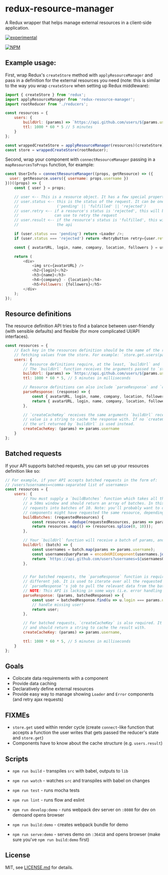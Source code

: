 # redux-resource-manager
A Redux wrapper that helps manage external resources in a client-side application.

[![experimental](http://badges.github.io/stability-badges/dist/experimental.svg)](http://github.com/badges/stability-badges)

[![NPM](https://nodei.co/npm/redux-resource-manager.png)](https://www.npmjs.com/package/redux-resource-manager)

## Example usage:

First, wrap Redux's `createStore` method with `applyResourceManager` and pass in a definition for the external resources you need (note: this is similar to the way you wrap `createStore` when setting up Redux middleware):

```js
import { createStore } from 'redux';
import applyResourceManager from 'redux-resource-manager';
import rootReducer from './reducers';

const resources = {
    users: {
        buildUrl: (params) => `https://api.github.com/users/${params.username}`,
        ttl: 1000 * 60 * 5 // 5 minutes
    }
};

const wrappedCreateStore = applyResourceManager(resources)(createStore);
const store = wrappedCreateStore(rootReducer);
```

Second, wrap your component with `connectResourceManager` passing in a `mapResourcesToProps` function, for example:

```js
const UserInfo = connectResourceManager((props, getResource) => ({
  user: getResource.users({ username: props.username })
}))((props) => {
    const { user } = props;

    // user <-- This is a resource object. It has a few special properties:
    // user.status <-- this is the status of the request. It can be one of these three values:
    //                 ('pending' || 'fulfilled' || 'rejected')
    // user.retry <-- if a resource's status is 'rejected', this will be a function that a component
    //                can use to retry the request
    // user.result <-- if the resource's status is 'fulfilled', this will be the value returned from
    //                 the api

    if (user.status === 'pending') return <Loader />;
    if (user.status === 'rejected') return <RetryButton retry={user.retry} />;

    const { avatarURL, login, name, company, location, followers } = user.result;

    return (
        <div>
            <img src={avatarURL} />
            <h2>{login}</h2>
            <h3>{name}</h3>
            <h4>{company} - {location}</h4>
            <h5>Followers: {followers}</h5>
        </div>
    );
});
```

## Resource definitions

The resource definition API tries to find a balance between user-friendly (with sensible defaults) and flexible (for more complicated UI/API interfaces).

```js
const resources = {
    // Each key in the resources definition should be the name of the resource and is used when
    // fetching values from the store. For example: `store.get.users(params)`.
    users: {
        // Resource definitions require, at the least, `buildUrl` and `ttl` fields.
        // The `buildUrl` function receives the arguments passed to `store.get.users()`.
        buildUrl: (params) => `https://api.github.com/users/${params.username}`,
        ttl: 1000 * 60 * 5, // 5 minutes in milliseconds

        // Resource definitions can also include `parseResponse` and `createCacheKey` functions:
        parseResponse: (response) => {
            const { avatarURL, login, name, company, location, followers } = response;
            return { avatarURL, login, name, company, location, followers };
        },

        // `createCacheKey` receives the same arguments `buildUrl` receives. The expected return
        // value is a string to cache the response with. If no `createCacheKey` function is supplied
        // the url returned by `buildUrl` is used instead.
        createCacheKey: (params) => params.username
    }
};
```

## Batched requests

If your API supports batched requests, you can set up your resources definition like so:

```js
// For example, if your API accepts batched requests in the form of:
// /users?usernames=<comma-separated list of usernames>
const resources = {
    users: {
        // You must supply a `buildBatches` function which takes all the requested resources within
        // a 50ms window and should return an array of batches. In this example, we just cut up the
        // requests into batches of 10. Note: you'll probably want to dedupe the list as multiple
        // components might have requested the same resource, depending on the complexity of your app.
        buildBatches: (requestedResources) {
            const resources = dedupe(requestedResources, params => params.username);
            return resources.map(() => (resources.splice(0, 10)));
        },

        // Your `buildUrl` function will receive a batch of params, and it must return a url.
        buildUrl: (batch) => {
            const usernames = batch.map(params => params.username);
            const usernamesQueryParam = encodeURIComponent(usernames.join(','));
            return `https://api.github.com/users?usernames=${usernamesQueryParam}`;
        },


        // For batched requests, the `parseResponse` function is required and has a slightly
        // different job. It is used to iterate over all the requested params in a batch. It is
        // `parseResponse`'s job to pull the relevant data from the batched response for the params.
        // NOTE: This API is lacking in some ways (i.e. error handling in batches, pulling out relevant data from // the batched response can be inefficient) and will most likely change. Use at your own risk!
        parseResponse: (params, batchedResponse) => {
            const user = batchedResponse.find(u => u.login === params.username);
            // handle missing user!
            return user;
        },

        // For batched requests, `createCacheKey` is also required. It receives a requested params object
        // and should return a string to cache the result with.
        createCacheKey: (params) => params.username,

        ttl: 1000 * 60 * 5, // 5 minutes in milliseconds
    }
};
```

## Goals

* Colocate data requirements with a component
* Provide data caching
* Declaratively define external resources
* Provide easy way to manage showing `Loader` and `Error` components (and retry ajax requests)

## FIXMEs

* `store.get` used within render cycle (create `connect`-like function that accepts a function the user writes that gets passed the reducer's state and `store.get`)
* Components have to know about the cache structure (e.g. `users.result`)

## Scripts

* `npm run build` - transpiles `src` with babel, outputs to `lib`
* `npm run watch` - watches `src` and transpiles with babel on changes
* `npm run test` - runs mocha tests
* `npm run lint` - runs flow and eslint

* `npm run develop:demo` - runs webpack dev server on `:8080` for dev on demoand opens browser
* `npm run build:demo` - creates webpack bundle for demo
* `npm run serve:demo` - serves demo on `:36418` and opens browser (make sure you've `npm run build:demo` first)

## License

MIT, see [LICENSE.md](http://github.com/rolyatmax/redux-resource-manager/blob/master/LICENSE.md) for details.
